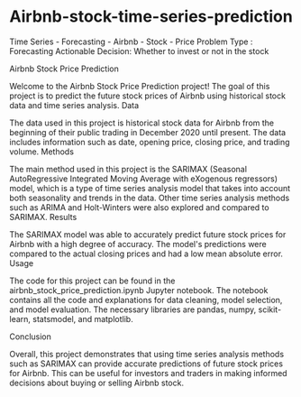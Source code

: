 # Airbnb-stock-time-series-prediction
Time Series - Forecasting - Airbnb - Stock - Price 
Problem Type : Forecasting
Actionable Decision: Whether to invest or not in the stock


Airbnb Stock Price Prediction

Welcome to the Airbnb Stock Price Prediction project! The goal of this project is to predict the future stock prices of Airbnb using historical stock data and time series analysis.
Data

The data used in this project is historical stock data for Airbnb from the beginning of their public trading in December 2020 until present. The data includes information such as date, opening price, closing price, and trading volume.
Methods

The main method used in this project is the SARIMAX (Seasonal AutoRegressive Integrated Moving Average with eXogenous regressors) model, which is a type of time series analysis model that takes into account both seasonality and trends in the data. Other time series analysis methods such as ARIMA and Holt-Winters were also explored and compared to SARIMAX.
Results

The SARIMAX model was able to accurately predict future stock prices for Airbnb with a high degree of accuracy. The model's predictions were compared to the actual closing prices and had a low mean absolute error.
Usage

The code for this project can be found in the airbnb_stock_price_prediction.ipynb Jupyter notebook. The notebook contains all the code and explanations for data cleaning, model selection, and model evaluation. The necessary libraries are pandas, numpy, scikit-learn, statsmodel, and matplotlib.


Conclusion

Overall, this project demonstrates that using time series analysis methods such as SARIMAX can provide accurate predictions of future stock prices for Airbnb. This can be useful for investors and traders in making informed decisions about buying or selling Airbnb stock.
